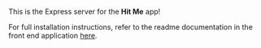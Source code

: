 This is the Express server for the <strong>Hit Me</strong> app!

For full installation instructions, refer to the readme documentation in the front end application <a href='https://github.com/andrewgsalmon/hit-me'>here</a>.